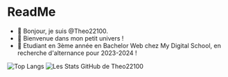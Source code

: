 # ReadMe
- 👋 Bonjour, je suis @Theo22100.
- 📌 Bienvenue dans mon petit univers !
- 👔 Etudiant en 3ème année en Bachelor Web chez My Digital School, en recherche d'alternance pour 2023-2024 !

![Top Langs](https://github-readme-stats.vercel.app/api/top-langs/?username=Theo22100&layout=donut&theme=dark) ![Les Stats GitHub de Theo22100](https://github-readme-stats.vercel.app/api?username=Theo22100&show_icons=true&theme=dark) 
